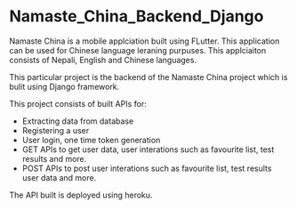 # Namaste_China_Backend_Django

Namaste China is a mobile applciation built using FLutter. This application can be used for Chinese language leraning purpuses. This applciaiton consists of Nepali, English and Chinese languages. 

This particular project is the backend of the Namaste China project which is bulit using Django framework. 

This project consists of built APIs for:
 - Extracting data from database
 - Registering a user
 - User login, one time token generation 
 - GET APIs to get user data, user interations such as favourite list, test results and more.
 - POST APIs to post user interations such as favourite list, test results user data and more. 
 
 The API built is deployed using heroku. 
